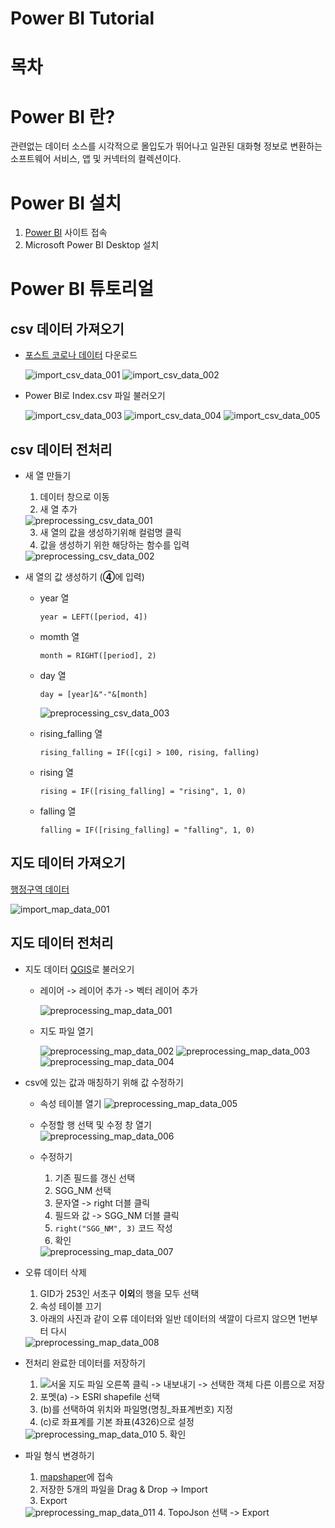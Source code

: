 # Power BI Tutorial

# 목차

# Power BI 란?
관련없는 데이터 소스를 시각적으로 몰입도가 뛰어나고 일관된 대화형 정보로 변환하는 소프트웨어 서비스, 앱 및 커넥터의 컬렉션이다.

# Power BI 설치
  1. [Power BI](https://powerbi.microsoft.com/ko-kr/downloads/) 사이트 접속 
  2. Microsoft Power BI Desktop 설치

# Power BI 튜토리얼
  ## csv 데이터 가져오기 
  - [포스트 코로나 데이터](https://dacon.io/competitions/official/235618/overview/description) 다운로드 
    
    <img src="./image/import_csv_data_001.PNG" alt="import_csv_data_001">
    <img src="./image/import_csv_data_002.PNG" alt="import_csv_data_002">
    
  
  - Power BI로 Index.csv 파일 불러오기
  
    <img src="./image/import_csv_data_003.PNG" alt="import_csv_data_003">
    <img src="./image/import_csv_data_004.PNG" alt="import_csv_data_004">
    <img src="./image/import_csv_data_005.PNG" alt="import_csv_data_005">

  
  ## csv 데이터 전처리
   
  - 새 열 만들기
    1. 데이터 창으로 이동
    2. 새 열 추가
  
    <img src="./image/preprocessing_csv_data_001.PNG" alt="preprocessing_csv_data_001"> 
    
    3. 새 열의 값을 생성하기위해 컬럼명 클릭
    4. 값을 생성하기 위한 해당하는 함수를 입력  
    
    <img src="./image/preprocessing_csv_data_002.PNG" alt="preprocessing_csv_data_002">
  
  
  - 새 열의 값 생성하기 (**④**에 입력)
    * year 열
  
          year = LEFT([period, 4])
    
    * momth 열
          
          month = RIGHT([period], 2) 
  
    * day 열
      
          day = [year]&"-"&[month]
      
        <img src="./image/preprocessing_csv_data_003.PNG" alt="preprocessing_csv_data_003">

    
    * rising_falling 열
      
          rising_falling = IF([cgi] > 100, rising, falling)
          
    * rising 열
        
          rising = IF([rising_falling] = "rising", 1, 0)
          
    * falling 열
    
          falling = IF([rising_falling] = "falling", 1, 0)
    
  
  ## 지도 데이터 가져오기
  [행정구역 데이터](http://data.nsdi.go.kr/dataset/15144)

  <img src="./image/import_map_data_001.PNG" alt="import_map_data_001">

  
  ## 지도 데이터 전처리
  
  - 지도 데이터 [QGIS](../QGIS/qgis_tutorial.md)로 불러오기
    - 레이어 -> 레이어 추가 -> 벡터 레이어 추가
      
      <img src="./image/preprocessing_map_data_001.PNG" alt="preprocessing_map_data_001">

      
    - 지도 파일 열기
    
      <img src="./image/preprocessing_map_data_002.PNG" alt="preprocessing_map_data_002">
      <img src="./image/preprocessing_map_data_003.PNG" alt="preprocessing_map_data_003">
      <img src="./image/preprocessing_map_data_004.PNG" alt="preprocessing_map_data_004">
  
    
  - csv에 있는 값과 매칭하기 위해 값 수정하기
    - 속성 테이블 열기
      <img src="./image/preprocessing_map_data_005.PNG" alt="preprocessing_map_data_005">
    - 수정할 행 선택 및 수정 창 열기  
      <img src="./image/preprocessing_map_data_006.PNG" alt="preprocessing_map_data_006">

    - 수정하기
        1. 기존 필드를 갱신 선택
        2. SGG_NM 선택
        3. 문자열 -> right 더블 클릭
        4. 필드와 값 -> SGG_NM 더블 클릭
        5. `right("SGG_NM", 3)` 코드 작성
        6. 확인
  
      <img src="./image/preprocessing_map_data_007.PNG" alt="preprocessing_map_data_007">
      
  - 오류 데이터 삭제
    1. GID가 253인 서초구 **이외**의 행을 모두 선택
    2. 속성 테이블 끄기
    3. 아래의 사진과 같이 오류 데이터와 일반 데이터의 색깔이 다르지 않으면 1번부터 다시
      <img src="./image/preprocessing_map_data_008.PNG" alt="preprocessing_map_data_008">
  
  - 전처리 완료한 데이터를 저장하기  
    1. ![서울 지도 파일](./image/preprocessing_map_data_009.PNG) 오른쪽 클릭 -> 내보내기 -> 선택한 객체 다른 이름으로 저장
    2. 포멧(a) -> ESRI shapefile 선택
    3. (b)를 선택하여 위치와 파일명(명칭_좌표계번호) 지정
    4. (c)로 좌표계를 기본 좌표(4326)으로 설정
      <img src="./image/preprocessing_map_data_010.PNG" alt="preprocessing_map_data_010">
    5. 확인
    
  - 파일 형식 변경하기
    1. [mapshaper](https://mapshaper.org/)에 접속
    2. 저장한 5개의 파일을 Drag & Drop -> Import
    3. Export
    <img src="./image/preprocessing_map_data_011.PNG" alt="preprocessing_map_data_011">
    4. TopoJson 선택 -> Export
    
    
    
  
  
  
